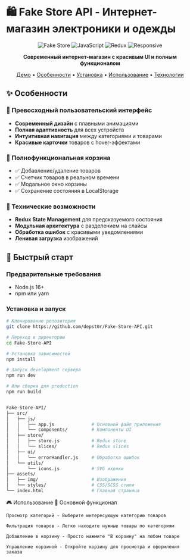 # 🛍️ Fake Store API - Интернет-магазин электроники и одежды

<div align="center">

![Fake Store](https://img.shields.io/badge/Fake-Store-blue?style=for-the-badge&logo=shoppingcart)
![JavaScript](https://img.shields.io/badge/JavaScript-ES6+-yellow?style=for-the-badge&logo=javascript)
![Redux](https://img.shields.io/badge/State-Redux-purple?style=for-the-badge&logo=redux)
![Responsive](https://img.shields.io/badge/Design-Responsive-green?style=for-the-badge&logo=css3)

**Современный интернет-магазин с красивым UI и полным функционалом**

[Демо](#-демо) • [Особенности](#-особенности) • [Установка](#-установка) • [Использование](#-использование) • [Технологии](#-технологии)

</div>

## ✨ Особенности

### 🎨 Превосходный пользовательский интерфейс
- **Современный дизайн** с плавными анимациями
- **Полная адаптивность** для всех устройств
- **Интуитивная навигация** между категориями и товарами
- **Красивые карточки** товаров с hover-эффектами

### 🛒 Полнофункциональная корзина
- ✅ Добавление/удаление товаров
- ✅ Счетчик товаров в реальном времени
- ✅ Модальное окно корзины
- ✅ Сохранение состояния в LocalStorage

### 🔧 Технические возможности
- **Redux State Management** для предсказуемого состояния
- **Модульная архитектура** с разделением на слайсы
- **Обработка ошибок** с красивыми уведомлениями
- **Ленивая загрузка** изображений

## 🚀 Быстрый старт

### Предварительные требования
- Node.js 16+ 
- npm или yarn

### Установка и запуск

```bash
# Клонирование репозитория
git clone https://github.com/depst0r/Fake-Store-API.git

# Переход в директорию
cd Fake-Store-API

# Установка зависимостей
npm install

# Запуск development сервера
npm run dev

# Или сборка для production
npm run build


Fake-Store-API/
├── src/
│   ├── js/
│   │   ├── app.js              # Основной файл приложения
│   │   └── components/         # Компоненты UI
│   ├── store/
│   │   ├── store.js            # Redux store
│   │   └── slices/             # Redux slices
│   ├── ui/
│   │   └── errorHandler.js     # Обработка ошибок
│   └── utils/
│       └── icons.js            # SVG иконки
├── assets/
│   ├── img/                    # Изображения
│   └── styles/                 # CSS/SCSS стили
└── index.html                  # Главная страница

```
🎮 Использование
📱 Основной функционал

    Просмотр категорий - Выберите интересующую категорию товаров

    Фильтрация товаров - Легко находите нужные товары по категориям

    Добавление в корзину - Просто нажмите "В корзину" на любом товаре

    Управление корзиной - Откройте корзину для просмотра и оформления заказа
